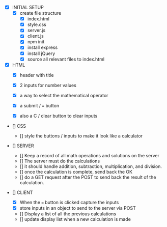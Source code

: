 - [x] INITIAL SETUP
    - [x] create file structure
        - [x] index.html
        - [x] style.css
        - [x] server.js
        - [x] client.js
        - [x] npm init
        - [x] install express
        - [x] install jQuery
        - [x] source all relevant files to index.html

- [x] HTML
    - [x] header with title
    - [x] 2 inputs for number values
    - [x] a way to select the mathematical operator
    - [x] a submit / `=` button
    - [x] also a C / clear button to clear inputs


- [] CSS
    - [] style the buttons / inputs to make it look like a calculator


- [] SERVER
    - [] Keep a record of all math operations and solutions on the server
    - [] The server must do the calculations
    - [] it should handle addition, subtraction, multiplication, and division.
    - [] once the calculation is complete, send back the OK
    - [] do a GET request after the POST to send back the result of the calculation.


- [] CLIENT
    - [x] When the `=` button is clicked capture the inputs
    - [x] store inputs in an object to send to the server via POST
    - [] Display a list of all the previous calculations
    - [] update display list when a new calculation is made